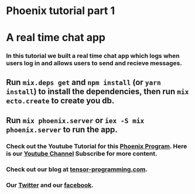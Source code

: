 # Phoenix tutorial part 1
# A real time chat app

### In this tutorial we built a real time chat app which logs when users log in and allows users to send and recieve messages. 
## Run `mix.deps get` and `npm install` (or `yarn install`) to install the dependencies, then run `mix ecto.create` to create you db.
## Run `mix phoenix.server` or `iex -S mix phoenix.server` to run the app. 

### Check out the Youtube Tutorial for this [Phoenix Program](https://youtu.be/irDC1nWKhZ8). Here is our [Youtube Channel](https://www.youtube.com/channel/UCYqCZOwHbnPwyjawKfE21wg) Subscribe for more content.

### Check out our blog at [tensor-programming.com](http://tensor-programming.com/).

### Our [Twitter](https://twitter.com/TensorProgram) and our [facebook](https://www.facebook.com/Tensor-Programming-1197847143611799/).
